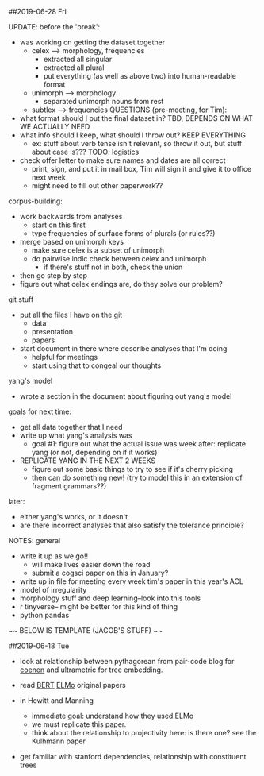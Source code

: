 ##2019-06-28 Fri

UPDATE:
before the 'break': 
- was working on getting the dataset together
	- celex --> morphology, frequencies
		- extracted all singular
		- extracted all plural
		- put everything (as well as above two) into human-readable format
	- unimorph --> morphology
		- separated unimorph nouns from rest
	- subtlex --> frequencies
QUESTIONS (pre-meeting, for Tim):
- what format should I put the final dataset in?	TBD, DEPENDS ON WHAT WE ACTUALLY NEED
- what info should I keep, what should I throw out?	KEEP EVERYTHING
	- ex: stuff about verb tense isn't relevant, so throw it out, but stuff about case is???
TODO:
logistics
- check offer letter to make sure names and dates are all correct
	- print, sign, and put it in mail box, Tim will sign it and give it to office next week
	- might need to fill out other paperwork??
	
corpus-building:
- work backwards from analyses
	- start on this first
	- type frequencies of surface forms of plurals (or rules??)
- merge based on unimorph keys
	- make sure celex is a subset of unimorph
	- do pairwise indic check between celex and unimorph
		- if there's stuff not in both, check the union
- then go step by step 
- figure out what celex endings are, do they solve our problem?

git stuff
- put all the files I have on the git
	- data
	- presentation
	- papers
- start document in there where describe analyses that I'm doing
	- helpful for meetings
	- start using that to congeal our thoughts
	
yang's model
- wrote a section in the document about figuring out yang's model

goals for next time:
- get all data together that I need
- write up what yang's analysis was
	- goal #1: figure out what the actual issue was 
	week after: replicate yang (or not, depending on if it works)
- REPLICATE YANG IN THE NEXT 2 WEEKS
	- figure out some basic things to try to see if it's cherry picking
	- then can do something new! (try to model this in an extension of fragment grammars??)
	
later:
- either yang's works, or it doesn't
- are there incorrect analyses that also satisfy the tolerance principle?


NOTES:
general
- write it up as we go!!
	- will make lives easier down the road
	- submit a cogsci paper on this in January?
- write up in file for meeting every week
tim's paper in this year's ACL
- model of irregularity
- morphology stuff and deep learning–look into this
tools
- r tinyverse– might be better for this kind of thing
- python pandas




~~ BELOW IS TEMPLATE (JACOB'S STUFF) ~~

##2019-06-18 Tue

- look at relationship between pythagorean from pair-code blog for [coenen](cites/coenen.a.2019.pdf) and ultrametric for tree embedding.
- read [BERT](cites/devlin/j.2019.pdf) [ELMo](cites/peters.m.2018.pdf)  original papers
- in Hewitt and Manning
    - immediate goal: understand how they used ELMo
    - we must replicate this paper.
    - think about the relationship to projectivity here: is there one? see the Kulhmann paper

- get familiar with stanford dependencies, relationship with constituent trees
